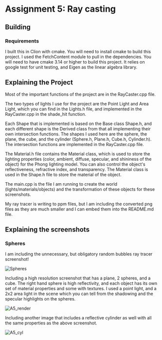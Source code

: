 
# Assignment 5: Ray casting
## Building 

### Requirements
I built this in Clion with cmake. You will need to install cmake to build this project. 
I used the FetchContent module to pull in the dependencies. You will need to have cmake 3.14 or higher to build this project.
It relies on google test for unit testing, and Eigen as the linear algebra library.

## Explaining the Project

Most of the important functions of the project are in the RayCaster.cpp file.

The two types of lights I use for the project are the Point Light and Area Light, which you can find in the Lights.h file, and implemented in the RayCaster.cpp in the shade_hit function.

Each Shape that is implemented is based on the Base class Shape.h, and each different shape is the Derived class from that all implementing their own intersection functions.  The shapes I used here are the sphere, the plane, the cube, and the cylinder (Sphere.h, Plane.h, Cube.h, Cylinder.h).  The intersection functions are implemented in the RayCaster.cpp file.

The Material.h file contains the Material class, which is used to store the lighting properties (color, ambient, diffuse, specular, and shininess of the object) for the Phong lighting model.  You can also control the object's reflectiveness, refractive index, and transparency.  The Material class is used in the Shape.h file to store the material of the object.

The main.cpp is the file I am running to create the world (lights/materials/objects) and the transformation of these objects for these screenshots.

My ray tracer is writing to ppm files, but I am including the converted png files as they are much smaller and I can embed them into the README.md file.

## Explaining the screenshots

### Spheres
I am including the unnecessary, but obligatory random bubbles ray tracer screenshot!

![Spheres](screenshots/random_bubbles.png)

Including a high resolution screenshot that has a plane, 2 spheres, and a cube.
The right hand sphere is high reflectivity, and each object has its own set of material properties and some with textures.
I used a point light, and a 2x2 area light in the scene which you can tell from the shadowing and the specular highlights on the spheres.

![A5_render](screenshots/A5_finalrender.png)

Including another image that includes a reflective cylinder as well with all the same properties as the above screenshot.

![A5_cyl](screenshots/A5_cyl.png)